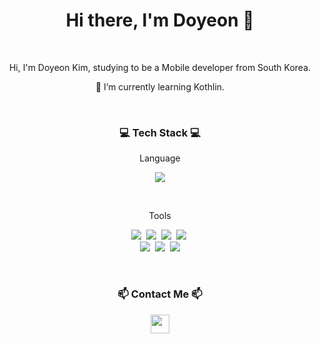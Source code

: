 <h1 align="center"> Hi there, I'm Doyeon 👋 </h1>
<br />

<p align="center">Hi, I'm Doyeon Kim, studying to be a Mobile developer from South Korea.</p>
<p align="center">🌱 I’m currently learning Kothlin.</p>

<br />

<h3 align="center">💻 Tech Stack 💻</h3>
<p align="center">Language</p>
<p align="center"><img src="https://img.shields.io/badge/Java-007396?style=flat-square&logo=Java&logoColor=white"/></p>&nbsp

<br />

<p align="center">Tools</p>
<p align="center">
  <img src="https://img.shields.io/badge/EclipseIDE-2C2255?style=flat-square&logo=EclipseIDE&logoColor=white"/>&nbsp
  <img src="https://img.shields.io/badge/Visual Studio Code-007ACC?style=flat-square&logo=&logoColor=white"/>&nbsp
  <img src="https://img.shields.io/badge/Visual Studio-5C2D91?style=flat-square&logo=&logoColor=white"/>&nbsp
  <img src="https://img.shields.io/badge/Android Studio-3DDC84?style=flat-square&logo=Android Studio&logoColor=white"/>&nbsp
  <br/>
  <img src="https://img.shields.io/badge/Firebase-FFCA28?style=flat-square&logo=Firebase&logoColor=white"/>&nbsp
  <img src="https://img.shields.io/badge/SQLite-003B57?style=flat-square&logo=SQLite&logoColor=white"/>&nbsp
  <img src="https://img.shields.io/badge/Oracle SQL Developer-F80000?style=flat-square&logo=Oracle&logoColor=white"/></p>&nbsp

<br />

<h3 align="center"> 📫 Contact Me 📫 </h3>
<p align="center">
  <a href="mailto:vlxjdus@gmail.com" target="_blank"><img src="https://upload.wikimedia.org/wikipedia/commons/7/7e/Gmail_icon_%282020%29.svg" width="30" height="30"/></a>
</p>


<!--
**DyeonKim/DyeonKim** is a ✨ _special_ ✨ repository because its `README.md` (this file) appears on your GitHub profile.

Here are some ideas to get you started:

- 🔭 I’m currently working on ...
- 🌱 I’m currently learning ...
- 👯 I’m looking to collaborate on ...
- 🤔 I’m looking for help with ...
- 💬 Ask me about ...
- 📫 How to reach me: ...
- 😄 Pronouns: ...
- ⚡ Fun fact: ...
-->
